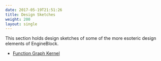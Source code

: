 ```yaml
---
date: 2017-05-19T21:51:26
title: Design Sketches
weight: 200
layout: single
---
```


This section holds design sketches of some of the more esoteric design elements of EngineBlock.

- [Function Graph Kernel](function_graph_kernel/)

